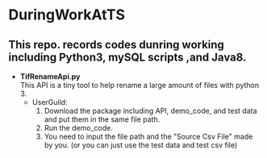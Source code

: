 # DuringWorkAtTS
## This repo. records codes dunring working including Python3, mySQL scripts ,and Java8.

- **TifRenameApi.py**  
This API is a tiny tool to help rename a large amount of files with python 3.
  - UserGuild:  
      1. Download the package including API, demo_code, and test data and put them in the same file path.
      2. Run the demo_code.
      3. You need to input the file path and the "Source Csv File" made by you. (or you can just use the test data and test csv file)
